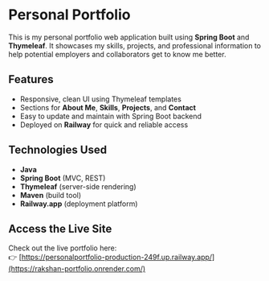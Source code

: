 # Personal Portfolio

This is my personal portfolio web application built using **Spring Boot** and **Thymeleaf**. It showcases my skills, projects, and professional information to help potential employers and collaborators get to know me better.

## Features

- Responsive, clean UI using Thymeleaf templates
- Sections for **About Me**, **Skills**, **Projects**, and **Contact**
- Easy to update and maintain with Spring Boot backend
- Deployed on **Railway** for quick and reliable access

## Technologies Used

- **Java**
- **Spring Boot** (MVC, REST)
- **Thymeleaf** (server-side rendering)
- **Maven** (build tool)
- **Railway.app** (deployment platform)

## Access the Live Site

Check out the live portfolio here:  
👉 [https://personalportfolio-production-249f.up.railway.app/](https://rakshan-portfolio.onrender.com/)


